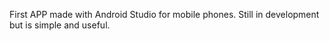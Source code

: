 First APP made with Android Studio for mobile phones. Still in development but is simple and useful.
